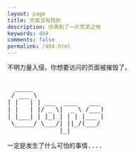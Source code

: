```yaml
---
layout: page
title: 页面没有找到
description: 你来到了一片荒芜之地
keywords: 404
comments: false
permalink: /404.html
---
```


不明力量入侵，你想要访问的页面被摧毁了。

  <style>
    pre {
          background: none;
          border: none;
    }
  </style>

  <pre>         
  _____                   
 / ___ \                  
| |   | | ___  ____   ___ 
| |   | |/ _ \|  _ \ /___)
| |___| | |_| | | | |___ |
 \_____/ \___/| ||_/(___/ 
              |_|      
              
一定是发生了什么可怕的事情....
    </pre>
